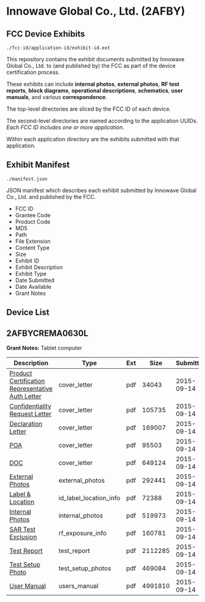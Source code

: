 # Innowave Global Co., Ltd. (2AFBY)
## FCC Device Exhibits

```
./fcc-id/application-id/exhibit-id.ext
```

This repository contains the exhibit documents submitted by Innowave Global Co., Ltd. to (and published by) the FCC as part of the device certification process.

These exhibits can include **internal photos**, **external photos**, **RF test reports**, **block diagrams**, **operational descriptions**, **schematics**, **user manuals**, and various **correspondence**.

The top-level directories are sliced by the FCC ID of each device.

The second-level directories are named according to the application UUIDs. *Each FCC ID includes one or more application.*

Within each application directory are the exhibits submitted with that application. 

## Exhibit Manifest

```
./manifest.json
```

JSON manifest which describes each exhibit submitted by Innowave Global Co., Ltd. and published by the FCC.

- FCC ID
- Grantee Code
- Product Code
- MD5
- Path
- File Extension
- Content Type
- Size
- Exhibit ID
- Exhibit Description
- Exhibit Type
- Date Submitted
- Date Available
- Grant Notes

## Device List
## 2AFBYCREMA0630L
**Grant Notes:** Tablet computer

| Description | Type | Ext | Size | Submitted | Available |
| ----------- | ---- | --- | ---- | --------- | --------- |
| [Product Certification Representative Auth Letter](2AFBYCREMA0630L/d6875db981eb82fc81d220574be53edf/2747071.pdf) | cover_letter | pdf | 34043 | 2015-09-14 | 2015-09-14 |
| [Confidentiality Request Letter](2AFBYCREMA0630L/d6875db981eb82fc81d220574be53edf/2747072.pdf) | cover_letter | pdf | 105735 | 2015-09-14 | 2015-09-14 |
| [Declaration Letter](2AFBYCREMA0630L/d6875db981eb82fc81d220574be53edf/2747073.pdf) | cover_letter | pdf | 169007 | 2015-09-14 | 2015-09-14 |
| [POA](2AFBYCREMA0630L/d6875db981eb82fc81d220574be53edf/2747074.pdf) | cover_letter | pdf | 95503 | 2015-09-14 | 2015-09-14 |
| [DOC](2AFBYCREMA0630L/d6875db981eb82fc81d220574be53edf/2747075.pdf) | cover_letter | pdf | 649124 | 2015-09-14 | 2015-09-14 |
| [External Photos](2AFBYCREMA0630L/d6875db981eb82fc81d220574be53edf/2747082.pdf) | external_photos | pdf | 292441 | 2015-09-14 | 2016-03-12 |
| [Label & Location](2AFBYCREMA0630L/d6875db981eb82fc81d220574be53edf/2747086.pdf) | id_label_location_info | pdf | 72388 | 2015-09-14 | 2015-09-14 |
| [Internal Photos](2AFBYCREMA0630L/d6875db981eb82fc81d220574be53edf/2747083.pdf) | internal_photos | pdf | 519973 | 2015-09-14 | 2016-03-12 |
| [SAR Test Exclusion](2AFBYCREMA0630L/d6875db981eb82fc81d220574be53edf/2747081.pdf) | rf_exposure_info | pdf | 160781 | 2015-09-14 | 2015-09-14 |
| [Test Report](2AFBYCREMA0630L/d6875db981eb82fc81d220574be53edf/2747088.pdf) | test_report | pdf | 2112285 | 2015-09-14 | 2015-09-14 |
| [Test Setup Photo](2AFBYCREMA0630L/d6875db981eb82fc81d220574be53edf/2747089.pdf) | test_setup_photos | pdf | 469084 | 2015-09-14 | 2016-03-12 |
| [User Manual](2AFBYCREMA0630L/d6875db981eb82fc81d220574be53edf/2747085.pdf) | users_manual | pdf | 4991810 | 2015-09-14 | 2016-03-12 |

